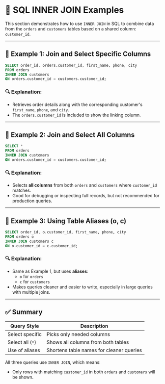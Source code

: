 # 📘 SQL INNER JOIN Examples

This section demonstrates how to use `INNER JOIN` in SQL to combine data from the `orders` and `customers` tables based on a shared column: `customer_id`.

---

## 🔹 Example 1: Join and Select Specific Columns

```sql
SELECT order_id, orders.customer_id, first_name, phone, city
FROM orders
INNER JOIN customers
ON orders.customer_id = customers.customer_id;
```

### 🔍 Explanation:
- Retrieves order details along with the corresponding customer's `first_name`, `phone`, and `city`.
- The `orders.customer_id` is included to show the linking column.

---

## 🔹 Example 2: Join and Select All Columns

```sql
SELECT *
FROM orders
INNER JOIN customers
ON orders.customer_id = customers.customer_id;
```

### 🔍 Explanation:
- Selects **all columns** from both `orders` and `customers` where `customer_id` matches.
- Good for debugging or inspecting full records, but not recommended for production queries.

---

## 🔹 Example 3: Using Table Aliases (o, c)

```sql
SELECT order_id, o.customer_id, first_name, phone, city
FROM orders o
INNER JOIN customers c
ON o.customer_id = c.customer_id;
```

### 🔍 Explanation:
- Same as Example 1, but uses **aliases**:
  - `o` for `orders`
  - `c` for `customers`
- Makes queries cleaner and easier to write, especially in large queries with multiple joins.

---

## ✅ Summary

| Query Style         | Description                                  |
|---------------------|----------------------------------------------|
| Select specific     | Picks only needed columns                    |
| Select all (`*`)    | Shows all columns from both tables           |
| Use of aliases      | Shortens table names for cleaner queries     |

All three queries use `INNER JOIN`, which means:
- Only rows with matching `customer_id` in both `orders` and `customers` will be shown.

